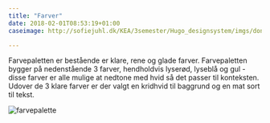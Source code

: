 ```yaml
---
title: "Farver"
date: 2018-02-01T08:53:19+01:00
caseimage: http://sofiejuhl.dk/KEA/3semester/Hugo_designsystem/imgs/donut_1.jpg

---
```

Farvepaletten er bestående er klare, rene og glade farver. Farvepaletten bygger på nedenstående 3 farver, hendholdvis lyserød, lyseblå og gul - disse farver er alle mulige at nedtone med hvid så det passer til konteksten. Udover de 3 klare farver er der valgt en kridhvid til baggrund og en mat sort til tekst. 


<img class="image_farver" src="http://sofiejuhl.dk/KEA/3semester/Hugo_designsystem/imgs/farvepalette.jpg" alt="farvepalette">